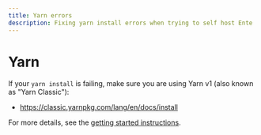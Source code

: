 ```yaml
---
title: Yarn errors
description: Fixing yarn install errors when trying to self host Ente
---
```


# Yarn

If your `yarn install` is failing, make sure you are using Yarn v1 (also known
as "Yarn Classic"):

- https://classic.yarnpkg.com/lang/en/docs/install

For more details, see the
[getting started instructions](https://github.com/ente-io/ente/blob/main/web/docs/new.md).
